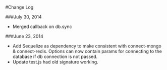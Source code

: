 #Change Log

###July 30, 2014
- Merged callback on db.sync

###June 23, 2014
- Add Sequelize as dependency to make consistent with connect-mongo & connect-redis. Options can now contain params
  for connecting to the database if db connection is not passed.
- Update test.js had old signature working.